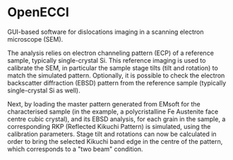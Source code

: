 # OpenECCI
GUI-based software for dislocations imaging 
in a scanning electron microscope (SEM).

The analysis relies on electron channeling pattern (ECP) of a 
reference sample, typically single-crystal Si.
This reference imaging is used to calibrate the SEM, in particular the
sample stage tilts (tilt and rotation) to match the simulated pattern.
Optionally, it is possible to check the electron backscatter diffraction (EBSD)
pattern from the reference sample (typically single-crystal Si as well).

Next, by loading the master pattern generated from EMsoft for the characterised sample
(in the example, a polycristalline Fe Austenite face centre cubic crystal), 
and its EBSD analysis, for each grain in the sample, 
a corresponding RKP (Reflected Kikuchi Pattern) is simulated, 
using the calibration parameters.
Stage tilt and rotations can now be calculated in order to bring the selected
Kikuchi band edge in the centre of the pattern, which corresponds to a "two beam"
condition. 
